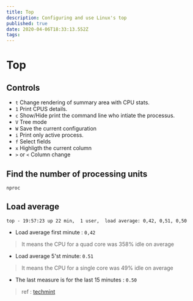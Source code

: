 ```yaml
---
title: Top
description: Configuring and use Linux's top
published: true
date: 2020-04-06T18:33:13.552Z
tags: 
---
```


# Top

## Controls

- `t` Change rendering of summary area with CPU stats.
- `1` Print CPUS details.
- `c` Show/Hide print the command line who intiate the processus.
- `V` Tree mode
-  `W` Save the current configuration
-  `i` Print only active process.
-  `f` Select fields
-  `x` Highligth the current column
-  `>` or `<` Column change

## Find the number of processing units

```shell
nproc
```

## Load average

`top - 19:57:23 up 22 min,  1 user,  load average: 0,42, 0,51, 0,50`

* Load average first minute : `0,42`
> It means the CPU for a quad core was 358% idle on average

* Load average 5'st minute: `0.51`
> It means the CPU for a single core was 49% idle on average

* The last measure is for the last 15 minutes : `0.50`

> ref : [techmint](https://www.tecmint.com/understand-linux-load-averages-and-monitor-performance/)
